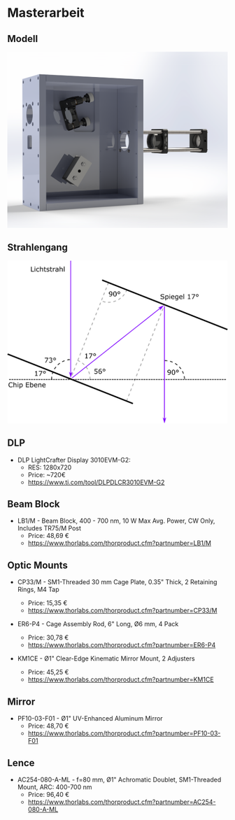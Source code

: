 # Masterarbeit

## Modell
![Bild](./Bilder/rghj.png)

## Strahlengang
![Bild](./Bilder/Strahlengang.png)

## DLP
* DLP LightCrafter Display 3010EVM-G2:
  * RES: 1280x720
  * Price: ~720€
  * https://www.ti.com/tool/DLPDLCR3010EVM-G2

## Beam Block
* LB1/M - Beam Block, 400 - 700 nm, 10 W Max Avg. Power, CW Only, Includes TR75/M Post
  * Price: 48,69 €
  * https://www.thorlabs.com/thorproduct.cfm?partnumber=LB1/M


## Optic Mounts
* CP33/M - SM1-Threaded 30 mm Cage Plate, 0.35" Thick, 2 Retaining Rings, M4 Tap
  * Price: 15,35 €
  * https://www.thorlabs.com/thorproduct.cfm?partnumber=CP33/M

* ER6-P4 - Cage Assembly Rod, 6" Long, Ø6 mm, 4 Pack
  * Price: 30,78 €
  * https://www.thorlabs.com/thorproduct.cfm?partnumber=ER6-P4
 
* KM1CE - Ø1" Clear-Edge Kinematic Mirror Mount, 2 Adjusters 
  * Price: 45,25 €
  * https://www.thorlabs.com/thorproduct.cfm?partnumber=KM1CE

## Mirror
* PF10-03-F01 - Ø1" UV-Enhanced Aluminum Mirror
  * Price: 48,70 €
  * https://www.thorlabs.com/thorproduct.cfm?partnumber=PF10-03-F01
  
## Lence
* AC254-080-A-ML - f=80 mm, Ø1" Achromatic Doublet, SM1-Threaded Mount, ARC: 400-700 nm 
  * Price: 96,40 €
  * https://www.thorlabs.com/thorproduct.cfm?partnumber=AC254-080-A-ML
